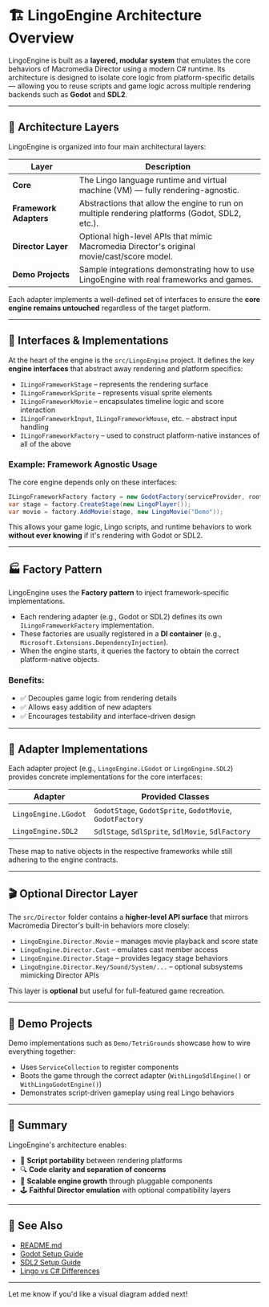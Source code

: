 # 🏗️ LingoEngine Architecture Overview

LingoEngine is built as a **layered, modular system** that emulates the core behaviors of Macromedia Director using a modern C# runtime. Its architecture is designed to isolate core logic from platform-specific details — allowing you to reuse scripts and game logic across multiple rendering backends such as **Godot** and **SDL2**.

---

## 📐 Architecture Layers

LingoEngine is organized into four main architectural layers:

| Layer              | Description                                                                 |
|-------------------|-----------------------------------------------------------------------------|
| **Core**           | The Lingo language runtime and virtual machine (VM) — fully rendering-agnostic. |
| **Framework Adapters** | Abstractions that allow the engine to run on multiple rendering platforms (Godot, SDL2, etc.). |
| **Director Layer** | Optional high-level APIs that mimic Macromedia Director's original movie/cast/score model. |
| **Demo Projects**  | Sample integrations demonstrating how to use LingoEngine with real frameworks and games. |

Each adapter implements a well-defined set of interfaces to ensure the **core engine remains untouched** regardless of the target platform.

---

## 🔌 Interfaces & Implementations

At the heart of the engine is the `src/LingoEngine` project. It defines the key **engine interfaces** that abstract away rendering and platform specifics:

- `ILingoFrameworkStage` – represents the rendering surface
- `ILingoFrameworkSprite` – represents visual sprite elements
- `ILingoFrameworkMovie` – encapsulates timeline logic and score interaction
- `ILingoFrameworkInput`, `ILingoFrameworkMouse`, etc. – abstract input handling
- `ILingoFrameworkFactory` – used to construct platform-native instances of all of the above

### Example: Framework Agnostic Usage

The core engine depends only on these interfaces:

```csharp
ILingoFrameworkFactory factory = new GodotFactory(serviceProvider, root);
var stage = factory.CreateStage(new LingoPlayer());
var movie = factory.AddMovie(stage, new LingoMovie("Demo"));
```

This allows your game logic, Lingo scripts, and runtime behaviors to work **without ever knowing** if it's rendering with Godot or SDL2.

---

## 🏭 Factory Pattern

LingoEngine uses the **Factory pattern** to inject framework-specific implementations.

- Each rendering adapter (e.g., Godot or SDL2) defines its own `ILingoFrameworkFactory` implementation.
- These factories are usually registered in a **DI container** (e.g., `Microsoft.Extensions.DependencyInjection`).
- When the engine starts, it queries the factory to obtain the correct platform-native objects.

### Benefits:
- ✅ Decouples game logic from rendering details
- ✅ Allows easy addition of new adapters
- ✅ Encourages testability and interface-driven design

---

## 🧪 Adapter Implementations

Each adapter project (e.g., `LingoEngine.LGodot` or `LingoEngine.SDL2`) provides concrete implementations for the core interfaces:

| Adapter              | Provided Classes                                         |
|----------------------|----------------------------------------------------------|
| `LingoEngine.LGodot` | `GodotStage`, `GodotSprite`, `GodotMovie`, `GodotFactory` |
| `LingoEngine.SDL2`   | `SdlStage`, `SdlSprite`, `SdlMovie`, `SdlFactory`         |

These map to native objects in the respective frameworks while still adhering to the engine contracts.

---

## 🎬 Optional Director Layer

The `src/Director` folder contains a **higher-level API surface** that mirrors Macromedia Director's built-in behaviors more closely:

- `LingoEngine.Director.Movie` – manages movie playback and score state
- `LingoEngine.Director.Cast` – emulates cast member access
- `LingoEngine.Director.Stage` – provides legacy stage behaviors
- `LingoEngine.Director.Key/Sound/System/...` – optional subsystems mimicking Director APIs

This layer is **optional** but useful for full-featured game recreation.

---

## 🧪 Demo Projects

Demo implementations such as `Demo/TetriGrounds` showcase how to wire everything together:

- Uses `ServiceCollection` to register components
- Boots the game through the correct adapter (`WithLingoSdlEngine()` or `WithLingoGodotEngine()`)
- Demonstrates script-driven gameplay using real Lingo behaviors

---

## 📌 Summary

LingoEngine's architecture enables:

- 🔁 **Script portability** between rendering platforms
- 🔍 **Code clarity and separation of concerns**
- 🧱 **Scalable engine growth** through pluggable components
- 🕹️ **Faithful Director emulation** with optional compatibility layers

---

## 📎 See Also

- [README.md](../README.md)
- [Godot Setup Guide](GodotSetup.md)
- [SDL2 Setup Guide](SDLSetup.md)
- [Lingo vs C# Differences](../Lingo_vs_CSharp.md)

---

Let me know if you'd like a visual diagram added next!
